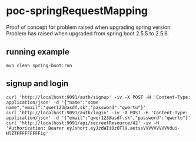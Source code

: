 # poc-springRequestMapping
Proof of concept for problem raised when upgrading spring version.
Problem has raised when upgraded from spring boot 2.5.5 to 2.5.6.

## running example
```shell script
mvn clean spring-boot:run 
```

## signup and login
```shell script
curl 'http://localhost:9091/auth/signup' -iv -X POST -H 'Content-Type: application/json' -d '{"name":"some name","email":"qwer123@asdf.sk","password":"qwertu"}'
curl 'http://localhost:9091/auth/login' -iv -X POST -H 'Content-Type: application/json' -d '{"email":"qwer123@asdf.sk","password":"qwertu"}'
curl 'http://localhost:9091/api/secreetResource/42' -iv -H 'Authorization: Bearer eyJshort.eyJzdWIiOzOTl9.aetssVVVVVVVVVVdui-HlZTFFFFFFFFFig'
```
